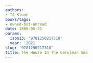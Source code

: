 ```yaml
---
authors:
- TJ Klune
books/tags:
- owned-but-unread
date: 1800-05-31
params:
  isbn13: '9781250217318'
  year: '2021'
slug: '9781250217318'
title: The House In The Cerulean Sea
---
```


<!--more-->
